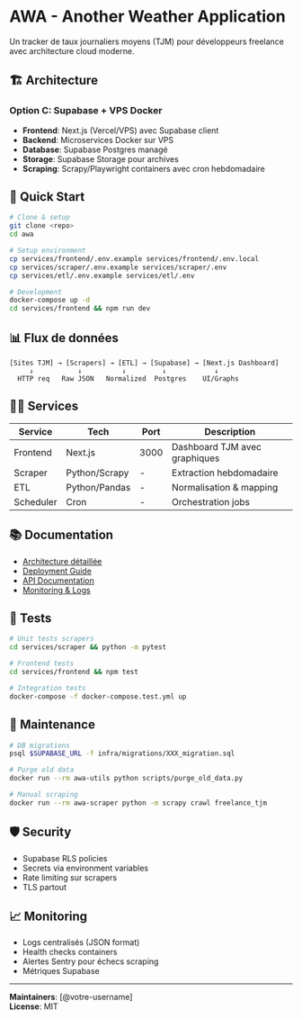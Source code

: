 # AWA - Another Weather Application

Un tracker de taux journaliers moyens (TJM) pour développeurs freelance avec architecture cloud moderne.

## 🏗️ Architecture

### Option C: Supabase + VPS Docker

- **Frontend**: Next.js (Vercel/VPS) avec Supabase client
- **Backend**: Microservices Docker sur VPS
- **Database**: Supabase Postgres managé
- **Storage**: Supabase Storage pour archives
- **Scraping**: Scrapy/Playwright containers avec cron hebdomadaire

## 🚀 Quick Start

```bash
# Clone & setup
git clone <repo>
cd awa

# Setup environment
cp services/frontend/.env.example services/frontend/.env.local
cp services/scraper/.env.example services/scraper/.env
cp services/etl/.env.example services/etl/.env

# Development
docker-compose up -d
cd services/frontend && npm run dev
```

## 📊 Flux de données

```
[Sites TJM] → [Scrapers] → [ETL] → [Supabase] → [Next.js Dashboard]
     ↓           ↓          ↓         ↓            ↓
  HTTP req   Raw JSON   Normalized  Postgres    UI/Graphs
```

## 🏃‍♂️ Services

| Service | Tech | Port | Description |
|---------|------|------|-------------|
| Frontend | Next.js | 3000 | Dashboard TJM avec graphiques |
| Scraper | Python/Scrapy | - | Extraction hebdomadaire |
| ETL | Python/Pandas | - | Normalisation & mapping |
| Scheduler | Cron | - | Orchestration jobs |

## 📚 Documentation

- [Architecture détaillée](./docs/architecture.md)
- [Deployment Guide](./docs/deployment.md)
- [API Documentation](./docs/api.md)
- [Monitoring & Logs](./docs/monitoring.md)

## 🧪 Tests

```bash
# Unit tests scrapers
cd services/scraper && python -m pytest

# Frontend tests
cd services/frontend && npm test

# Integration tests
docker-compose -f docker-compose.test.yml up
```

## 🔧 Maintenance

```bash
# DB migrations
psql $SUPABASE_URL -f infra/migrations/XXX_migration.sql

# Purge old data
docker run --rm awa-utils python scripts/purge_old_data.py

# Manual scraping
docker run --rm awa-scraper python -m scrapy crawl freelance_tjm
```

## 🛡️ Security

- Supabase RLS policies
- Secrets via environment variables
- Rate limiting sur scrapers
- TLS partout

## 📈 Monitoring

- Logs centralisés (JSON format)
- Health checks containers
- Alertes Sentry pour échecs scraping
- Métriques Supabase

---

**Maintainers**: [@votre-username]  
**License**: MIT
